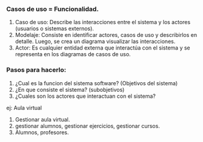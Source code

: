 ### Casos de uso = Funcionalidad.

1. Caso de uso: Describe las interacciones entre el sistema y los actores (usuarios o sistemas externos).
2. Modelaje: Consiste en identificar actores, casos de uso y describirlos en detalle. Luego, se crea un diagrama visualizar las interacciones.
3. Actor: Es cualquier entidad externa que interactúa con el sistema y se representa en los diagramas de casos de uso.

### Pasos para hacerlo:

1. ¿Cual es la funcion del sistema software? (Objetivos del sistema)
2. ¿En que consiste el sistema? (subobjetivos)
3. ¿Cuales son los actores que interactuan con el sistema?

ej: Aula virtual

1. Gestionar aula virtual.
2. gestionar alumnos, gestionar ejercicios, gestionar cursos.
3. Alumnos, profesores.